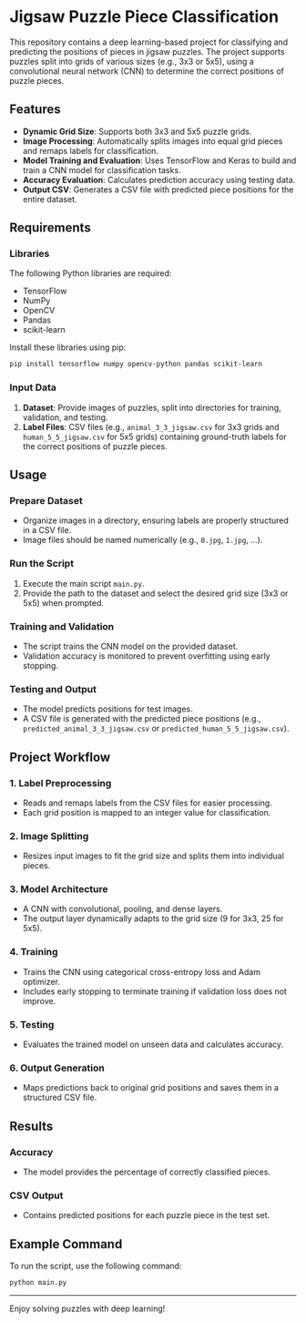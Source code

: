 # Jigsaw Puzzle Piece Classification

This repository contains a deep learning-based project for classifying and predicting the positions of pieces in jigsaw puzzles. The project supports puzzles split into grids of various sizes (e.g., 3x3 or 5x5), using a convolutional neural network (CNN) to determine the correct positions of puzzle pieces.

## Features
- **Dynamic Grid Size**: Supports both 3x3 and 5x5 puzzle grids.
- **Image Processing**: Automatically splits images into equal grid pieces and remaps labels for classification.
- **Model Training and Evaluation**: Uses TensorFlow and Keras to build and train a CNN model for classification tasks.
- **Accuracy Evaluation**: Calculates prediction accuracy using testing data.
- **Output CSV**: Generates a CSV file with predicted piece positions for the entire dataset.

## Requirements

### Libraries
The following Python libraries are required:
- TensorFlow
- NumPy
- OpenCV
- Pandas
- scikit-learn

Install these libraries using pip:

```bash
pip install tensorflow numpy opencv-python pandas scikit-learn
```

### Input Data
1. **Dataset**: Provide images of puzzles, split into directories for training, validation, and testing.
2. **Label Files**: CSV files (e.g., `animal_3_3_jigsaw.csv` for 3x3 grids and `human_5_5_jigsaw.csv` for 5x5 grids) containing ground-truth labels for the correct positions of puzzle pieces.

## Usage

### Prepare Dataset
- Organize images in a directory, ensuring labels are properly structured in a CSV file.
- Image files should be named numerically (e.g., `0.jpg`, `1.jpg`, ...).

### Run the Script
1. Execute the main script `main.py`.
2. Provide the path to the dataset and select the desired grid size (3x3 or 5x5) when prompted.

### Training and Validation
- The script trains the CNN model on the provided dataset.
- Validation accuracy is monitored to prevent overfitting using early stopping.

### Testing and Output
- The model predicts positions for test images.
- A CSV file is generated with the predicted piece positions (e.g., `predicted_animal_3_3_jigsaw.csv` or `predicted_human_5_5_jigsaw.csv`).

## Project Workflow

### 1. Label Preprocessing
- Reads and remaps labels from the CSV files for easier processing.
- Each grid position is mapped to an integer value for classification.

### 2. Image Splitting
- Resizes input images to fit the grid size and splits them into individual pieces.

### 3. Model Architecture
- A CNN with convolutional, pooling, and dense layers.
- The output layer dynamically adapts to the grid size (9 for 3x3, 25 for 5x5).

### 4. Training
- Trains the CNN using categorical cross-entropy loss and Adam optimizer.
- Includes early stopping to terminate training if validation loss does not improve.

### 5. Testing
- Evaluates the trained model on unseen data and calculates accuracy.

### 6. Output Generation
- Maps predictions back to original grid positions and saves them in a structured CSV file.

## Results

### Accuracy
- The model provides the percentage of correctly classified pieces.

### CSV Output
- Contains predicted positions for each puzzle piece in the test set.

## Example Command
To run the script, use the following command:

```bash
python main.py
```


---

Enjoy solving puzzles with deep learning!
